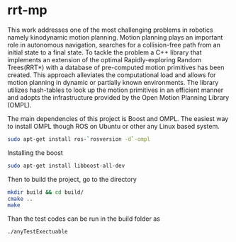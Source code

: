 # rrt-mp

 This work addresses one of the most challenging problems in robotics namely kinodynamic motion planning. Motion planning plays an important role in autonomous navigation, searches for a collision-free path from an initial state to a final state. To tackle the problem a C++ library that implements an extension of the optimal Rapidly-exploring Random Trees(RRT*) with a database of pre-computed motion primitives has been created. This approach alleviates the computational load and allows for motion planning in dynamic or partially known environments. The library utilizes hash-tables to look up the motion primitives in an efficient manner and adopts the infrastructure provided by the Open Motion Planning Library (OMPL). 
 
 The main dependencies of this project is Boost and OMPL. The easiest way to install OMPL though ROS on Ubuntu or other any Linux based system. 
``` bash
sudo apt-get install ros-`rosversion -d`-ompl
```
 Installing the boost
```bash
sudo apt-get install libboost-all-dev
```

Then to build the project, go to the directory 
```bash
mkdir build && cd build/
cmake .. 
make
```

Than the test codes can be run in the build folder as 
```bash
./anyTestExectuable
```
